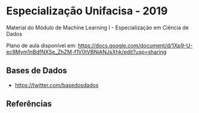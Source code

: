 # Especialização Unifacisa - 2019

Material do Módulo de Machine Learning I - Especialização em Ciência de Dados

Plano de aula disponível em: https://docs.google.com/document/d/1Xp9-U-ec9Mym1nBdfNXSe_ZhZM-f1V0tVBNjANJsXhk/edit?usp=sharing

## Bases de Dados

* https://twitter.com/basedosdados

## Referências


